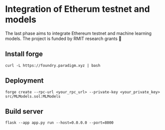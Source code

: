 # Integration of Etherum testnet and models

The last phase aims to integrate Ethereum testnet and machine learning models. The project is funded by RMIT research grants 🌳

## Install forge

```
curl -L https://foundry.paradigm.xyz | bash
```

## Deployment

```
forge create --rpc-url <your_rpc_url> --private-key <your_private_key> src/MLModels.sol:MLModels
```

## Build server

```
flask --app app.py run --host=0.0.0.0 --port=8000
```
